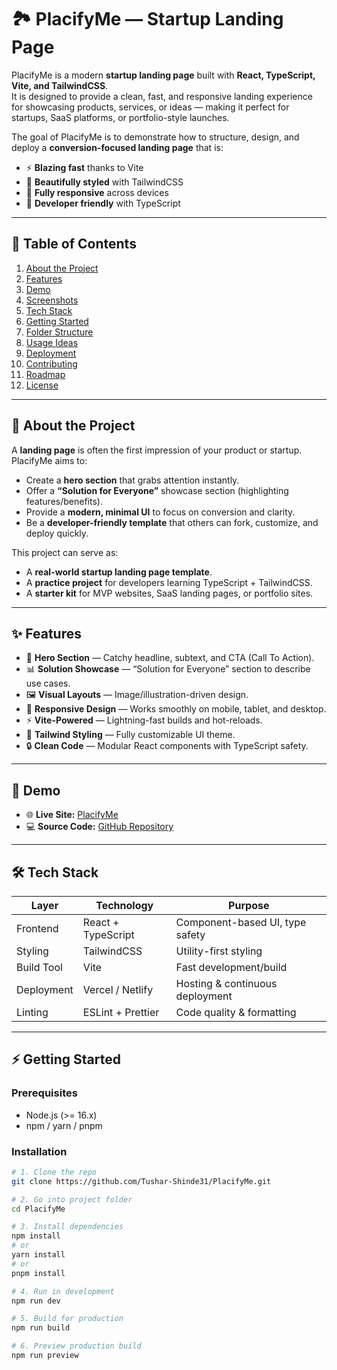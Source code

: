 # 🏞️ PlacifyMe — Startup Landing Page  

PlacifyMe is a modern **startup landing page** built with **React, TypeScript, Vite, and TailwindCSS**.  
It is designed to provide a clean, fast, and responsive landing experience for showcasing products, services, or ideas — making it perfect for startups, SaaS platforms, or portfolio-style launches.  

The goal of PlacifyMe is to demonstrate how to structure, design, and deploy a **conversion-focused landing page** that is:  

- ⚡ **Blazing fast** thanks to Vite  
- 🎨 **Beautifully styled** with TailwindCSS  
- 📱 **Fully responsive** across devices  
- 🔧 **Developer friendly** with TypeScript  

---

## 📑 Table of Contents  

1. [About the Project](#about-the-project)  
2. [Features](#features)  
3. [Demo](#demo)  
4. [Screenshots](#screenshots)  
5. [Tech Stack](#tech-stack)  
6. [Getting Started](#getting-started)  
7. [Folder Structure](#folder-structure)  
8. [Usage Ideas](#usage-ideas)  
9. [Deployment](#deployment)  
10. [Contributing](#contributing)  
11. [Roadmap](#roadmap)  
12. [License](#license)  

---

## 🔎 About the Project  

A **landing page** is often the first impression of your product or startup. PlacifyMe aims to:  

- Create a **hero section** that grabs attention instantly.  
- Offer a **“Solution for Everyone”** showcase section (highlighting features/benefits).  
- Provide a **modern, minimal UI** to focus on conversion and clarity.  
- Be a **developer-friendly template** that others can fork, customize, and deploy quickly.  

This project can serve as:  
- A **real-world startup landing page template**.  
- A **practice project** for developers learning TypeScript + TailwindCSS.  
- A **starter kit** for MVP websites, SaaS landing pages, or portfolio sites.  

---

## ✨ Features  

- 🎯 **Hero Section** — Catchy headline, subtext, and CTA (Call To Action).  
- 📊 **Solution Showcase** — “Solution for Everyone” section to describe use cases.  
- 🖼️ **Visual Layouts** — Image/illustration-driven design.  
- 📱 **Responsive Design** — Works smoothly on mobile, tablet, and desktop.  
- ⚡ **Vite-Powered** — Lightning-fast builds and hot-reloads.  
- 🎨 **Tailwind Styling** — Fully customizable UI theme.  
- 🔒 **Clean Code** — Modular React components with TypeScript safety.  

---

## 🚀 Demo  

- 🌐 **Live Site:** [PlacifyMe](https://placify-me.vercel.app)  
- 💻 **Source Code:** [GitHub Repository](https://github.com/Tushar-Shinde31/PlacifyMe)  

---

## 🛠️ Tech Stack  

| Layer          | Technology                  | Purpose                              |
|----------------|-----------------------------|--------------------------------------|
| Frontend       | React + TypeScript          | Component-based UI, type safety      |
| Styling        | TailwindCSS                 | Utility-first styling                |
| Build Tool     | Vite                        | Fast development/build               |
| Deployment     | Vercel / Netlify            | Hosting & continuous deployment      |
| Linting        | ESLint + Prettier           | Code quality & formatting            |

---

## ⚡ Getting Started  

### Prerequisites  
- Node.js (>= 16.x)  
- npm / yarn / pnpm  

### Installation  

```bash
# 1. Clone the repo
git clone https://github.com/Tushar-Shinde31/PlacifyMe.git

# 2. Go into project folder
cd PlacifyMe

# 3. Install dependencies
npm install
# or
yarn install
# or
pnpm install

# 4. Run in development
npm run dev

# 5. Build for production
npm run build

# 6. Preview production build
npm run preview
